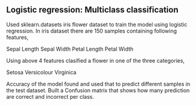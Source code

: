 ## Logistic regression: Multiclass classification

Used sklearn.datasets iris flower dataset to train the model using logistic regression. 
In iris dataset there are 150 samples containing following features,

Sepal Length
Sepal Width
Petal Length
Petal Width

Using above 4 features clasified a flower in one of the three categories,

Setosa
Versicolour
Virginica

Accuracy of the model found and used that to predict different samples in the test dataset. 
Built a Confusion matrix that shows how many prediction are correct and incorrect per class.
